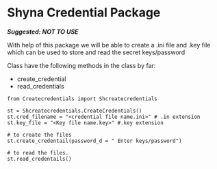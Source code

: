 # Shyna Credential Package

***Suggested: NOT TO USE***

With help of this package we will be able to create a .ini file and .key file which can be used to store and read the secret keys/password

Class have the following methods in the class by far:

* create_credential
* read_credentials
```
from Createcredentials import Shcreatecredentials

st = Shcreatecredentials.CreateCredentials()
st.cred_filename = "<credential file name.ini>" # .in extension
st.key_file = "<Key file name.key>" #.key extension

# to create the files
st.create_credentail(password_d = " Enter keys/password")

# to read the files.
st.read_credentails()
```

